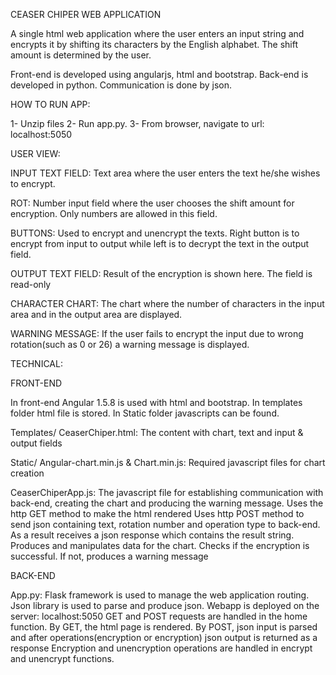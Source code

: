 CEASER CHIPER WEB APPLICATION

A single html web application where the user enters an input string and encrypts it by shifting its characters by the English alphabet. The shift amount is determined by the user.  

Front-end is developed using angularjs, html and bootstrap. Back-end is developed in python. Communication is done by json.

HOW TO RUN APP:

1- Unzip files
2- Run app.py.
3- From browser, navigate to url: localhost:5050

USER VIEW:

INPUT TEXT FIELD: Text area where the user enters the text he/she wishes to encrypt.

ROT: Number input field where the user chooses the shift amount for encryption. Only numbers are allowed in this field.

BUTTONS: Used to encrypt and unencrypt the texts. Right button is to encrypt from input to output while left is to decrypt the text in the output field.

OUTPUT TEXT FIELD: Result of the encryption is shown here. The field is read-only

CHARACTER CHART: The chart where the number of characters in the input area and in the output area are displayed. 

WARNING MESSAGE: If the user fails to encrypt the input due to wrong rotation(such as 0 or 26) a warning message is displayed.

TECHNICAL:

FRONT-END

In front-end Angular 1.5.8 is used with html and bootstrap. In templates folder html file is stored. In Static folder javascripts can be found.

Templates/
CeaserChiper.html: The content with chart, text and input & output fields 

Static/
Angular-chart.min.js & Chart.min.js: Required javascript files for chart creation

CeaserChiperApp.js: The javascript file for establishing communication with back-end, creating the chart and producing the warning message. 
Uses the http GET method to make the html rendered
Uses http POST method to send json containing text, rotation number and operation type to back-end. As a result receives a json response which contains the result string.
Produces and manipulates data for the chart.
Checks if the encryption is successful. If not, produces a warning message

BACK-END

App.py: Flask framework is used to manage the web application routing. Json library is used to parse and produce json.
Webapp is deployed on the server: localhost:5050
GET and POST requests are handled in the home function. By GET, the html page is rendered. By POST, json input is parsed and after operations(encryption or encryption) json output is returned as a response
Encryption and unencryption operations are handled in encrypt and unencrypt functions.







